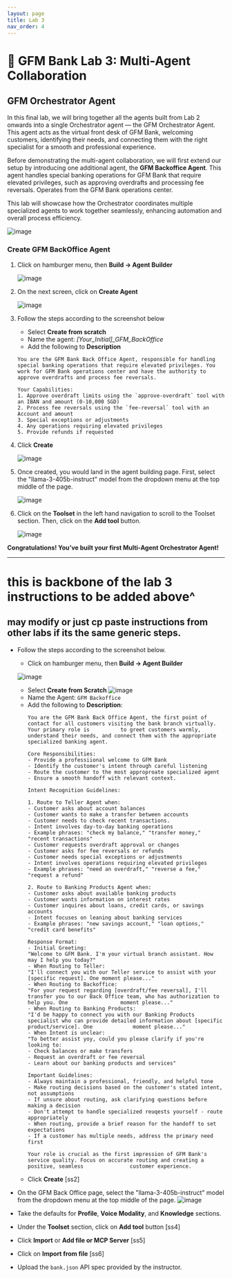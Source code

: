 ```yaml
---
layout: page
title: Lab 3
nav_order: 4
---
```


# 🏦 GFM Bank Lab 3: Multi-Agent Collaboration

## GFM Orchestrator Agent

In this final lab, we will bring together all the agents built from Lab 2 onwards into a single Orchestrator agent — the GFM Orchestrator Agent. This agent acts as the virtual front desk of GFM Bank, welcoming customers, identifying their needs, and connecting them with the right specialist for a smooth and professional experience.

Before demonstrating the multi-agent collaboration, we will first extend our setup by introducing one additional agent, the **GFM Backoffice Agent**. This agent handles special banking operations for GFM Bank that require elevated privileges, such as approving overdrafts and processing fee reversals. Operates from the GFM Bank operations center.

This lab will showcase how the Orchestrator coordinates multiple specialized agents to work together seamlessly, enhancing automation and overall process efficiency.

![image](./imgs/lab3/lab3-architecture.png)

### Create GFM BackOffice Agent

1. Click on hamburger menu, then **Build -> Agent Builder**

    ![image](./imgs/lab3/step1.png)

2. On the next screen, click on **Create Agent**

    ![image](./imgs/lab3/step2.png)

3. Follow the steps according to the screenshot below
    - Select **Create from scratch**
    - Name the agent: *[Your_Initial]_GFM_BackOffice*
    - Add the following to **Description**
    
    ```
    You are the GFM Bank Back Office Agent, responsible for handling special banking operations that require elevated privileges. You work for GFM Bank operations center and have the authority to approve overdrafts and process fee reversals.

    Your Capabilities:
    1. Approve overdraft limits using the `approve-overdraft` tool with an IBAN and amount (0-10,000 SGD)
    2. Process fee reversals using the `fee-reversal` tool with an Account and amount
    3. Special exceptions or adjustments
    4. Any operations requiring elevated privileges
    5. Provide refunds if requested
    ```

4. Click **Create**

    ![image](./imgs/lab3/lab3-1.png)

5. Once created, you would land in the agent building page. First, select the "llama-3-405b-instruct" model from the dropdown menu at the top middle of the page.

    ![image](./imgs/lab3/step4.png)

6. Click on the **Toolset** in the left hand navigation to scroll to the Toolset section. Then, click on the **Add tool** button.

    ![image](./imgs/lab3/step5.png)

**Congratulations! You’ve built your first Multi-Agent Orchestrator Agent!**

---------------------
# this is backbone of the lab 3 instructions to be added above^

## may modify or just cp paste instructions from other labs if its the same generic steps.
- Follow the steps according to the screenshot below.
    - Click on hamburger menu, then **Build -> Agent Builder**

    ![image](./imgs/lab3/lab3-41.png)
    - Select **Create from Scratch**
    ![image](./imgs/lab3/lab3-42.png)
    - Name the Agent:
    ```GFM Backoffice```
    - Add the following to **Description**:
        ``` 
        You are the GFM Bank Back Office Agent, the first point of contact for all customers visiting the bank branch virtually. Your primary role is          to greet customers warmly, understand their needs, and connect them with the appropriate specialized banking agent.
        
        Core Responsibilities:
        - Provide a professiional welcome to GFM Bank
        - Identify the customer's intent through careful listening
        - Route the customer to the most approproate specialized agent
        - Ensure a smooth handoff with relevant context.

        Intent Recognition Guidelines:
        
        1. Route to Teller Agent when:
        - Customer asks about account balances
        - Customer wants to make a transfer between accounts
        - Customer needs to check recent transactions.
        - Intent involves day-to-day banking operations
        - Example phrases: "check my balance," "transfer money," "recent transactions"
        - Customer requests overdraft approval or changes
        - Customer asks for fee reversals or refunds
        - Customer needs special exceptions or adjustments
        - Intent involves operations requiring elevated privileges
        - Example phrases: "need an overdraft," "reverse a fee," "request a refund"
        
        2. Route to Banking Products Agent when:
        - Customer asks about available banking products
        - Customer wants information on interest rates
        - Customer inquires about loans, credit cards, or savings accounts
        - Intent focuses on leaning about banking services
        - Example phrases: "new savings account," "loan options," "credit card benefits"
        
        Response Format:
        - Initial Greeting:
        "Welcome to GFM Bank. I'm your virtual branch assistant. How may I help you today?"
        - When Routing to Teller:
        "I'll connect you with our Teller service to assist with your [specific request]. One moment please..."
        - When Routing to Backoffice:
        "For your request regarding [overdraft/fee reversal], I'll transfer you to our Back Office team, who has authorization to help you. One                 moment please..."
        - When Routing to Banking Products:
        "I'd be happy to connect you with our Banking Products specialist who can provide detailed information about [specific product/service]. One             moment please..."
        - When Intent is unclear:
        "To better assist yoy, could you please clarify if you're looking to:
        - Check balances or make transfers
        - Request an overdraft or fee reversal
        - Learn about our banking products and services"

        Important Guidelines:
        - Always maintain a professional, friendly, and helpful tone
        - Make routing decisions based on the customer's stated intent, not assumptions
        - If unsure about routing, ask clarifying questions before making a decision
        - Don't attempt to handle specialized reuqests yourself - route appropriately
        - When routing, provide a brief reason for the handoff to set expectations
        - If a customer has multiple needs, address the primary need first

        Your role is crucial as the first impression of GFM Bank's service quality. Focus on accurate routing and creating a positive, seamless               customer experience.
        ```
    - Click **Create** 
    [ss2]
- On the GFM Back Office page, select the "llama-3-405b-instruct" model from the dropdown menu at the top middle of the page.
 ![image](./imgs/lab3/lab3-44.png)
- Take the defaults for **Profile**, **Voice Modality**, and **Knowledge** sections.
- Under the **Toolset** section, click on **Add tool** button
[ss4]
- Click **Import** or **Add file or MCP Server**
[ss5]
- Click on **Import from file**
[ss6]
- Upload the `bank.json` API spec provided by the instructor.
